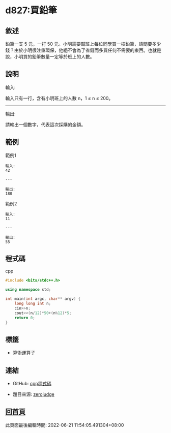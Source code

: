 # d827:買鉛筆

## 敘述

鉛筆一支 5 元，一打 50 元。小明需要幫班上每位同學買一枝鉛筆，請問要多少錢？由於小明很注重環保，他絕不會為了省錢而多買任何不需要的東西。也就是說，小明買的鉛筆數量一定等於班上的人數。


## 說明

輸入:

輸入只有一行，含有小明班上的人數 n，1 ≤ n ≤ 200。

---

輸出:

請輸出一個數字，代表這次採購的金額。

## 範例
範例1

```
輸入:
42

---

輸出:
180

```
範例2

```
輸入:
11

---

輸出:
55

```

## 程式碼
cpp

```cpp
#include <bits/stdc++.h>

using namespace std;

int main(int argc, char** argv) {
	long long int n;
	cin>>n;
	cout<<(n/12)*50+(n%12)*5;
	return 0;
}


```

## 標籤
- 算術運算子


## 連結
- GitHub: [cpp程式碼](https://github.com/henryleecode23/solve_record/blob/main/zerojudge/d827/main.cpp)


- 題目來源: [zerojudge](https://zerojudge.tw/ShowProblem?problemid=d827)

## [回首頁](https://henryleecode23.github.io/solve_record/)

此頁面最後編輯時間: 2022-06-21 11:54:05.491304+08:00
